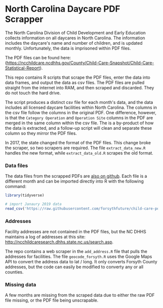 # North Carolina Daycare PDF Scrapper

The North Carolina Division of Child Development and Early Education collects information on all daycares in North Carolina. The information includes the daycare's name and number of children, and is updated monthly. Unfortunately, the data is imprisoned within PDF files.

The PDF files can be found here: (https://ncchildcare.ncdhhs.gov/County/Child-Care-Snapshot/Child-Care-Statistical-Report).

This repo contains R scripts that scrape the PDF files, enter the data into data frames, and output the data as csv files.  The PDF files are pulled straight from the internet into RAM, and then scraped and discarded.  They do not touch the hard drive.

The script produces a distinct csv file for each month's data, and the data includes all licensed daycare facilities within North Carolina.  The columns in the csv file follow the columns in the original PDF. One difference, however, is that the `Category Operation` and `Operation Site` columns in the PDF are merged in the same column within the csv file. The is a by-product of how the data is extracted, and a follow-up script will clean and separate these column so they mirror the PDF files.

In 2017, the state changed the format of the PDF files.  This change broke the scraper, so two scrapers are required. The file `extract_data_new.R` handles the new format, while `extract_data_old.R` scrapes the old format.

### Data files

The data files from the scrapped PDFs are [also on github](https://github.com/forsythfuture/child-care-pdf-scraper/tree/master/data). Each file is a different month and can be imported directly into R with the following command:

```r
library(tidyverse)

# import Janaury 2019 data
read_csv('https://raw.githubusercontent.com/forsythfuture/child-care-pdf-scraper/master/data/nc_january_2019.csv')
```

### Addresses

Facility addresses are not contained in the PDF files, but the NC DHHS maintains a log of addresses at this site: http://ncchildcaresearch.dhhs.state.nc.us/search.asp.

The repo contains a web scraper in the `add_address.R` file that pulls the addresses for facilities. The file `geocode_forsyth.R` uses the Google Maps API to convert the address data to lat / long.  It only converts Forsyth County addresses, but the code can easily be modified to converty any or all counties.

### Missing data

A few months are missing from the scraped data due to either the raw PDF file missing, or the PDF file being unscrapable.